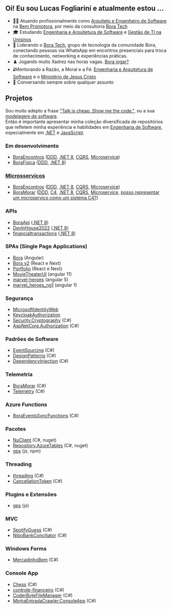 ## Oi! Eu sou Lucas Fogliarini e atualmente estou ...

- 👨‍💻 Atuando profissionalmente como [Arquiteto e Engenheiro de Software](https://github.com/lucasfogliarini/lucasfogliarini/blob/main/Tecnologista.md) na [Bem Promotora](https://www.linkedin.com/company/bempromotora/about/), por meio da consultoria [Bora Tech](https://www.linkedin.com/company/bora-tech/)
- 🎓 Estudando [Engenharia e Arquitetura de Software](https://github.com/lucasfogliarini/lucasfogliarini/blob/main/Tecnologista.md) e [Gestão de TI na Unisinos](https://ead.unisinos.br/cursos-graduacao/gestao-da-tecnologia-da-informacao)
- 🧠 Liderando o [Bora Tech](https://chat.whatsapp.com/CAzPAdol09sAk63BEJ1Qz0), grupo de tecnologia da comunidade Bora, conectando pessoas via WhatsApp em encontros presenciais para troca de conhecimento, networking e experiências práticas.
- ♟️ Jogando muito Xadrez nas horas vagas. [Bora jogar?](https://chess.com/member/lucasfogliarini)
- 🕯️Mentorando a Razão, a Moral e a Fé: [Engenharia e Arquitetura de Software](https://github.com/lucasfogliarini/lucasfogliarini/blob/main/Tecnologista.md) e o [Ministério de Jesus Cristo](https://github.com/lucasfogliarini/BoraBiblia/blob/main/README.md)
- 💬 Conversando sempre sobre qualquer assunto

## Projetos
Sou muito adepto a frase ["Talk is cheap. Show me the code."](https://chatgpt.com/share/ebca0102-d6c8-4d46-b103-79b84f36e5de), ou a sua [modelagem de software](https://chatgpt.com/share/689f75b3-d508-8013-b768-bc05cf2a1065).  
Então é importante apresentar minha coleção diversificada de repositórios que refletem minha experiência e habilidades em [Engenharia de Software](https://github.com/lucasfogliarini/lucasfogliarini/blob/main/Tecnologista.md), especialmente em [.NET](http://chatgpt.com/?q=.NET) e [JavaScript](http://chatgpt.com/?q=JavaScript).

### Em desenvolvimento 
- [BoraEncontros](https://github.com/lucasfogliarini/BoraEncontros) ([DDD](https://chatgpt.com/?q=DomainDrivenDesign), [.NET 8](http://chatgpt.com/?q=.NET%208), [CQRS](https://chatgpt.com/?q=CQRS), [Microservice](https://chatgpt.com/?q=microserviço))
- [BoraFisica](https://github.com/lucasfogliarini/BoraFisica) ([DDD](https://chatgpt.com/?q=DomainDrivenDesign), [.NET 8](http://chatgpt.com/?q=.NET%208))

### [Microsserviços](https://chatgpt.com/share/689b338e-bd34-8013-a895-e8828242e0ba)
- [BoraEncontros](https://github.com/lucasfogliarini/BoraEncontros) ([DDD](https://chatgpt.com/?q=DomainDrivenDesign), [.NET 8](http://chatgpt.com/?q=.NET%208), [CQRS](https://chatgpt.com/?q=CQRS), [Microservice](https://chatgpt.com/?q=microserviço))
- [BoraMorar](https://github.com/lucasfogliarini/BoraMorar) ([DDD](https://chatgpt.com/?q=DomainDrivenDesign), [C4](https://chatgpt.com/?q=C4Model), [.NET 8](http://chatgpt.com/?q=.NET%208), [CQRS](https://chatgpt.com/?q=CQRS), [Microservice](https://chatgpt.com/?q=microserviço), [posso representar um microserviço como um sistema C4?](https://chatgpt.com/share/67fe4935-e460-8013-8efa-f4c20c4eb417))

### APIs
- [BoraApi](https://github.com/lucasfogliarini/bora-api) ([.NET 8](http://chatgpt.com/?q=.NET%208))
- [DevInHouse2022](https://github.com/lucasfogliarini/DevInHouse2022) ([.NET 8](http://chatgpt.com/?q=.NET%208))
- [financialtransactions](https://github.com/lucasfogliarini/financialtransactions) ([.NET 8](http://chatgpt.com/?q=.NET%208))

### SPAs (Single Page Applications)
- [Bora](https://github.com/lucasfogliarini/bora) (Angular)
- [Bora v2](https://github.com/lucasfogliarini/bora-v2) (React e Next)
- [Portfolio](https://github.com/lucasfogliarini/portfolio) (React e Next)
- [MovieTheaterUI](https://github.com/lucasfogliarini/MovieTheaterUI) (angular 11)
- [marvel-heroes](https://github.com/lucasfogliarini/marvel-heroes) (angular 5)
- [marvel_heroes_ng1](https://github.com/lucasfogliarini/marvel_heroes_ng1) (angular 1)

### Segurança
- [MicrosoftIdentityWeb](https://github.com/lucasfogliarini/MicrosoftIdentityWeb)
- [KeycloakAuthorization](https://github.com/lucasfogliarini/KeycloakAuthorization)
- [Security.Cryptography](https://github.com/lucasfogliarini/Security.Cryptography) (C#)
- [AspNetCore.Authorization](https://github.com/lucasfogliarini/AspNetCore.Authorization) (C#)

### Padrões de Software
- [EventSourcing](https://github.com/lucasfogliarini/EventSourcing) (C#)
- [DesignPatterns](https://github.com/lucasfogliarini/DesignPatterns) (C#)
- [DependencyInjection](https://github.com/lucasfogliarini/DependencyInjection) (C#)

### Telemetria
- [BoraMorar](https://github.com/lucasfogliarini/BoraMorar) (C#)
- [Telemetry](https://github.com/lucasfogliarini/Telemetry) (C#)

### Azure Functions
- [BoraEventsSyncFunctions](https://github.com/lucasfogliarini/BoraEventsSyncFunctions) (C#)

### Pacotes
- [NuClient](https://github.com/lucasfogliarini/NuClient) (C#, nuget)
- [Repository.AzureTables](https://github.com/lucasfogliarini/Repository.AzureTables) (C#, nuget)
- [gps](https://github.com/lucasfogliarini/gps) (js, npm)

### Threading
- [threading](https://github.com/lucasfogliarini/threading) (C#)
- [CancellationToken](https://github.com/lucasfogliarini/CancellationToken) (C#)

### Plugins e Extensões
- [gps](https://github.com/lucasfogliarini/gps) (js)

### MVC
- [SpotifyGuess](https://github.com/lucasfogliarini/SpotifyGuess) (C#)
- [NiboBankConciliator](https://github.com/lucasfogliarini/NiboBankConciliator) (C#)  

### Windows Forms
- [MercadinhoBem](https://github.com/lucasfogliarini/MercadinhoBem) (C#)
  
### Console App
- [Chess](https://github.com/lucasfogliarini/chess) (C#)
- [controle-financeiro](https://github.com/lucasfogliarini/controle-financeiro) (C#)
- [CoderByteFileManager](https://github.com/lucasfogliarini/CoderByteFileManager) (C#)
- [MinhaEntradaCrawler.ConsoleApp](https://github.com/lucasfogliarini/MinhaEntradaCrawler.ConsoleApp) (C#)



